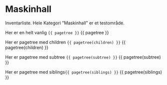 # Maskinhall
Inventarliste. Hele Kategori "Maskinhall" er et testområde.

Her er en helt vanlig `{{ pagetree }}`
{{ pagetree }}

Her er pagetree med children `{{ pagetree(children) }}`
{{ pagetree(children) }}

Her er pagetree med subtree `{{ pagetree(subtree) }}`
{{ pagetree(subtree) }}

Her er pagetree med siblings`{{ pagetree(siblings) }}`
{{ pagetree(siblings) }}

